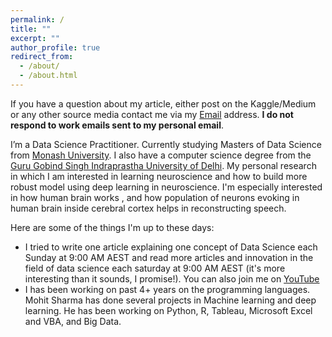 ```yaml
---
permalink: /
title: ""
excerpt: ""
author_profile: true
redirect_from: 
  - /about/
  - /about.html
---
```

If you have a question about my article, either post on the Kaggle/Medium or any other source media contact me via my [Email](mailto:imoisharma@icloud.com) address. **I do not respond to work emails sent to my personal email**.

I’m a Data Science Practitioner. Currently studying Masters of Data Science from [Monash University](http://www.monash.edu/pubs/2019handbooks/courses/C6004.html). I also have a computer science degree from the [Guru Gobind Singh Indraprastha University of Delhi](http://www.ipu.ac.in/Pubinfo2019/Admission2019mian/adm2019notices/adm2019NoticeMain.htm). My personal research in which I am interested in learning neuroscience and how to build more robust model using deep learning in neuroscience. I'm especially interested in how human brain works , and how population of neurons evoking in human brain inside cerebral cortex helps in reconstructing speech.

Here are some of the things I'm up to these days:
* I tried to write one article explaining one concept of Data Science each Sunday at 9:00 AM AEST and read more articles and innovation in the field of data science each saturday at 9:00 AM AEST (it's more interesting than it sounds, I promise!). You can also join me on [YouTube](https://www.youtube.com/) 
* I has been working on past 4+ years on the programming languages. Mohit Sharma has done several projects in Machine learning and deep learning. He has been working on Python, R, Tableau, Microsoft Excel and VBA, and Big Data.


